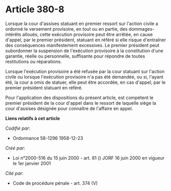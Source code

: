 # Article 380-8

Lorsque la cour d'assises statuant en premier ressort sur l'action civile a ordonné le versement provisoire, en tout ou en
partie, des dommages-intérêts alloués, cette exécution provisoire peut être arrêtée, en cause d'appel, par le premier
président, statuant en référé si elle risque d'entraîner des conséquences manifestement excessives. Le premier président peut
subordonner la suspension de l'exécution provisoire à la constitution d'une garantie, réelle ou personnelle, suffisante pour
répondre de toutes restitutions ou réparations.

Lorsque l'exécution provisoire a été refusée par la cour statuant sur l'action civile ou lorsque l'exécution provisoire n'a
pas été demandée, ou si, l'ayant été, la cour a omis de statuer, elle peut être accordée, en cas d'appel, par le premier
président statuant en référé.

Pour l'application des dispositions du présent article, est compétent le premier président de la cour d'appel dans le ressort
de laquelle siège la cour d'assises désignée pour connaître de l'affaire en appel.

**Liens relatifs à cet article**

_Codifié par_:

  - Ordonnance 58-1296 1958-12-23

_Créé par_:

  - Loi n°2000-516 du 15 juin 2000 - art. 81 () JORF 16 juin 2000 en vigueur le 1er janvier 2001

_Cité par_:

  - Code de procédure pénale - art. 374 (V)
